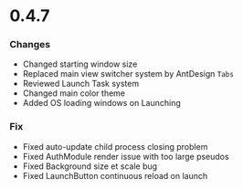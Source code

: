 # 0.4.7
### Changes
- Changed starting window size
- Replaced main view switcher system by AntDesign `Tabs`
- Reviewed Launch Task system
- Changed main color theme
- Added OS loading windows on Launching
### Fix
- Fixed auto-update child process closing problem
- Fixed AuthModule render issue with too large pseudos
- Fixed Background size et scale bug
- Fixed LaunchButton continuous reload on launch
